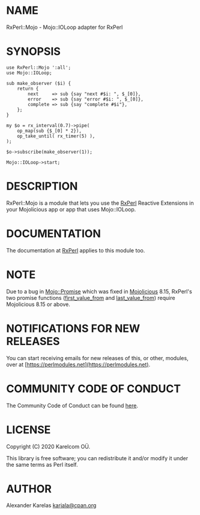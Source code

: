# NAME

RxPerl::Mojo - Mojo::IOLoop adapter for RxPerl

# SYNOPSIS

    use RxPerl::Mojo ':all';
    use Mojo::IOLoop;

    sub make_observer ($i) {
        return {
            next     => sub {say "next #$i: ", $_[0]},
            error    => sub {say "error #$i: ", $_[0]},
            complete => sub {say "complete #$i"},
        };
    }

    my $o = rx_interval(0.7)->pipe(
        op_map(sub {$_[0] * 2}),
        op_take_until( rx_timer(5) ),
    );

    $o->subscribe(make_observer(1));

    Mojo::IOLoop->start;

# DESCRIPTION

RxPerl::Mojo is a module that lets you use the [RxPerl](https://metacpan.org/pod/RxPerl) Reactive Extensions in your Mojolicious app
or app that uses Mojo::IOLoop.

# DOCUMENTATION

The documentation at [RxPerl](https://metacpan.org/pod/RxPerl) applies to this module too.

# NOTE

Due to a bug in [Mojo::Promise](https://metacpan.org/pod/Mojo%3A%3APromise) which was fixed in [Mojolicious](https://metacpan.org/pod/Mojolicious) 8.15, RxPerl's two promise functions
([first\_value\_from](https://metacpan.org/pod/RxPerl#first_value_from) and [last\_value\_from](https://metacpan.org/pod/RxPerl#last_value_from)) require Mojolicious 8.15 or above.

# NOTIFICATIONS FOR NEW RELEASES

You can start receiving emails for new releases of this, or other, modules, over at [https://perlmodules.net](https://perlmodules.net).

# COMMUNITY CODE OF CONDUCT

The Community Code of Conduct can be found [here](https://metacpan.org/pod/RxPerl%3A%3AMojo%3A%3ACodeOfConduct).

# LICENSE

Copyright (C) 2020 Karelcom OÜ.

This library is free software; you can redistribute it and/or modify
it under the same terms as Perl itself.

# AUTHOR

Alexander Karelas <karjala@cpan.org>
